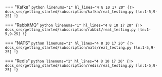 === "Kafka"
    ```python linenums="1" hl_lines="4 8 10 17 20"
    {!> docs_src/getting_started/subscription/kafka/real_testing.py [ln:1-5,9-25] !}
    ```

=== "RabbitMQ"
    ```python linenums="1" hl_lines="4 8 10 17 20"
    {!> docs_src/getting_started/subscription/rabbit/real_testing.py [ln:1-5,9-25] !}
    ```

=== "NATS"
    ```python linenums="1" hl_lines="4 8 10 17 20"
    {!> docs_src/getting_started/subscription/nats/real_testing.py [ln:1-5,9-25] !}
    ```

=== "Redis"
    ```python linenums="1" hl_lines="4 8 10 17 20"
    {!> docs_src/getting_started/subscription/redis/real_testing.py [ln:1-5,9-25] !}
    ```
